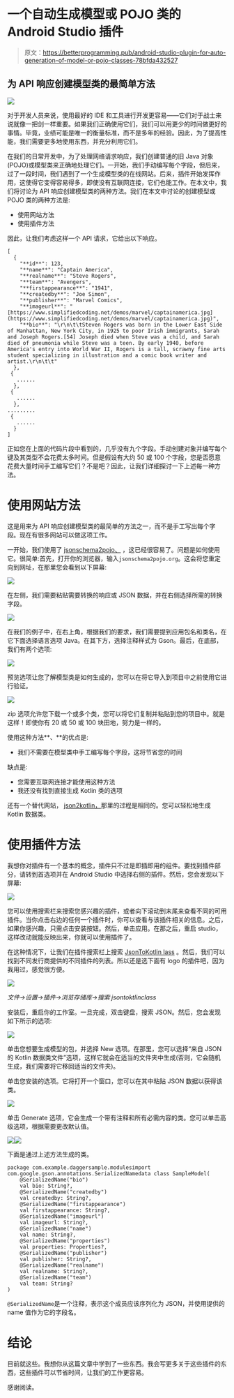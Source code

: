 # 一个自动生成模型或 POJO 类的 Android Studio 插件

> 原文：<https://betterprogramming.pub/android-studio-plugin-for-auto-generation-of-model-or-pojo-classes-78bfda432527>

## 为 API 响应创建模型类的最简单方法

![](img/335ea3fa46260e1911c526c38b1130b2.png)

对于开发人员来说，使用最好的 IDE 和工具进行开发更容易——它们对于战士来说就像一把剑一样重要。如果我们正确使用它们，我们可以用更少的时间做更好的事情。毕竟，业绩可能是唯一的衡量标准，而不是多年的经验。因此，为了提高性能，我们需要更多地使用东西，并充分利用它们。

在我们的日常开发中，为了处理网络请求响应，我们创建普通的旧 Java 对象(POJO)或模型类来正确地处理它们。一开始，我们手动编写每个字段，但后来，过了一段时间，我们遇到了一个生成模型类的在线网站。后来，插件开始发挥作用，这使得它变得容易得多，即使没有互联网连接，它们也能工作。在本文中，我们将讨论为 API 响应创建模型类的两种方法。我们在本文中讨论的创建模型或 POJO 类的两种方法是:

*   使用网站方法
*   使用插件方法

因此，让我们考虑这样一个 API 请求，它给出以下响应。

```
[
  {
    "**id**": 123,
    "**name**": "Captain America",
    "**realname**": "Steve Rogers",
    "**team**": "Avengers",
    "**firstappearance**": "1941",
    "**createdby**": "Joe Simon",
    "**publisher**": "Marvel Comics",
    "**imageurl**": "[https://www.simplifiedcoding.net/demos/marvel/captainamerica.jpg](https://www.simplifiedcoding.net/demos/marvel/captainamerica.jpg)",
    "**bio**": "\r\n\t\tSteven Rogers was born in the Lower East Side of Manhattan, New York City, in 1925 to poor Irish immigrants, Sarah and Joseph Rogers.[54] Joseph died when Steve was a child, and Sarah died of pneumonia while Steve was a teen. By early 1940, before America's entry into World War II, Rogers is a tall, scrawny fine arts student specializing in illustration and a comic book writer and artist.\r\n\t\t"
  },
 {
   ......
  },
 {
   ......
  },
.........
 {
   ......
  }
]
```

正如您在上面的代码片段中看到的，几乎没有九个字段。手动创建对象并编写每个键及其类型不会花费太多时间。但是假设有大约 50 或 100 个字段，您是否愿意花费大量时间手工编写它们？不是吧？因此，让我们详细探讨一下上述每一种方法。

# **使用网站方法**

这是用来为 API 响应创建模型类的最简单的方法之一，而不是手工写出每个字段。现在有很多网站可以做这项工作。

一开始，我们使用了 [jsonschema2pojo、](http://www.jsonschema2pojo.org/) ，这已经很容易了。问题是如何使用它。很简单:首先，打开你的浏览器，输入`jsonschema2pojo.org`。这会将您重定向到网址，在那里您会看到以下屏幕:

![](img/79e3bfc831541870176d192aae400c26.png)

在左侧，我们需要粘贴需要转换的响应或 JSON 数据，并在右侧选择所需的转换字段。

![](img/4a75cb7a1c62c464d1c7566772b343b8.png)

在我们的例子中，在右上角，根据我们的要求，我们需要提到应用包名和类名，在它下面选择语言选项 Java。在其下方，选择注释样式为 Gson。最后，在底部，我们有两个选项:

![](img/f76758e622ae1fc4ac011b2c84ce5d01.png)

预览选项让您了解模型类是如何生成的，您可以在将它导入到项目中之前使用它进行验证。

![](img/ffef3861b7dbc14be54f7d1c363e2a56.png)

zip 选项允许您下载一个或多个类，您可以将它们复制并粘贴到您的项目中。就是这样！即使你有 20 或 50 或 100 块田地，努力是一样的。

使用这种方法**、**的优点是:

*   我们不需要在模型类中手工编写每个字段，这将节省您的时间

缺点是:

*   您需要互联网连接才能使用这种方法
*   我还没有找到直接生成 Kotlin 类的选项

还有一个替代网站， [json2kotlin，](https://www.json2kotlin.com/)那里的过程是相同的。您可以轻松地生成 Kotlin 数据类。

# **使用插件方法**

我想你对插件有一个基本的概念，插件只不过是即插即用的组件。要找到插件部分，请转到首选项并在 Android Studio 中选择右侧的插件。然后，您会发现以下屏幕:

![](img/37ea1ae5dc93aa3a7724be3d953cf3eb.png)

您可以使用搜索栏来搜索您感兴趣的插件，或者向下滚动到末尾来查看不同的可用插件。当你点击右边的任何一个插件时，你可以查看与该插件相关的信息。之后，如果你感兴趣，只需点击安装按钮。然后，单击应用。在那之后，重启 studio，这样改动就能反映出来，你就可以使用插件了。

在这种情况下，让我们在插件搜索栏上搜索 [JsonToKotlin lass](https://github.com/wuseal/JsonToKotlinClass) 。然后，我们可以找到不同发行商提供的不同插件的列表。所以还是选下面有 logo 的插件吧，因为我用过，感觉很方便。

![](img/a444c5e5192210aaf39ef3c1aad5ece4.png)

*文件→设置→插件→浏览存储库→搜索 jsontoktlinclass*

安装后，重启你的工作室。一旦完成，双击键盘，搜索 JSON。然后，您会发现如下所示的选项:

![](img/f6cf9ca6c73495f6400d3cbc64d02794.png)

单击您想要生成模型的包，并选择 New 选项。在那里，您可以选择“来自 JSON 的 Kotlin 数据类文件”选项，这样它就会在适当的文件夹中生成(否则，它会随机生成，我们需要将它移回适当的文件夹)。

单击您安装的选项。它将打开一个窗口，您可以在其中粘贴 JSON 数据以获得该类。

![](img/ff61831af043eb7b9b24528416586762.png)

单击 Generate 选项，它会生成一个带有注释和所有必需内容的类。您可以单击高级选项，根据需要更改默认值。

![](img/b90a6320512c8f23d2e01f1c924421ab.png)![](img/4672418c59f5ebf94a7e465680ca5a39.png)

下面是通过上述方法生成的类。

```
package com.example.daggersample.modulesimport com.google.gson.annotations.SerializedNamedata class SampleModel(
    @SerializedName("bio")
    val bio: String?,
    @SerializedName("createdby")
    val createdby: String?,
    @SerializedName("firstappearance")
    val firstappearance: String?,
    @SerializedName("imageurl")
    val imageurl: String?,
    @SerializedName("name")
    val name: String?,
    @SerializedName("properties")
    val properties: Properties?,
    @SerializedName("publisher")
    val publisher: String?,
    @SerializedName("realname")
    val realname: String?,
    @SerializedName("team")
    val team: String?
)
```

`@SerializedName`是一个注释，表示这个成员应该序列化为 JSON，并使用提供的 name 值作为它的字段名。

# 结论

目前就这些。我想你从这篇文章中学到了一些东西。我会写更多关于这些插件的东西，这些插件可以节省时间，让我们的工作更容易。

感谢阅读。